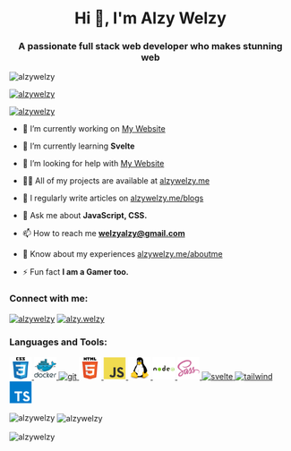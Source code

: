 <h1 align="center">Hi 👋, I'm Alzy Welzy</h1>
<h3 align="center">A passionate full stack web developer who makes stunning web</h3>

<p align="left"> <img src="https://komarev.com/ghpvc/?username=alzywelzy&label=Profile%20views&color=0e75b6&style=flat" alt="alzywelzy" /> </p>

<p align="left"> <a href="https://github.com/ryo-ma/github-profile-trophy"><img src="https://github-profile-trophy.vercel.app/?username=alzywelzy" alt="alzywelzy" /></a> </p>

<p align="left"> <a href="https://twitter.com/alzywelzy" target="blank"><img src="https://img.shields.io/twitter/follow/alzywelzy?logo=twitter&style=for-the-badge" alt="alzywelzy" /></a> </p>

- 🔭 I’m currently working on [My Website](https://github.com/AlzyWelzy/AlzyWelzy.github.io)

- 🌱 I’m currently learning **Svelte**

- 🤝 I’m looking for help with [My Website](https://github.com/AlzyWelzy/AlzyWelzy.github.io)

- 👨‍💻 All of my projects are available at [alzywelzy.me](alzywelzy.me)

- 📝 I regularly write articles on [alzywelzy.me/blogs](alzywelzy.me/blogs)

- 💬 Ask me about **JavaScript, CSS.**

- 📫 How to reach me **welzyalzy@gmail.com**

- 📄 Know about my experiences [alzywelzy.me/aboutme](alzywelzy.me/aboutme)

- ⚡ Fun fact **I am a Gamer too.**

<h3 align="left">Connect with me:</h3>
<p align="left">
<a href="https://twitter.com/alzywelzy" target="blank"><img align="center" src="https://raw.githubusercontent.com/rahuldkjain/github-profile-readme-generator/master/src/images/icons/Social/twitter.svg" alt="alzywelzy" height="30" width="40" /></a>
<a href="https://instagram.com/alzy.welzy" target="blank"><img align="center" src="https://raw.githubusercontent.com/rahuldkjain/github-profile-readme-generator/master/src/images/icons/Social/instagram.svg" alt="alzy.welzy" height="30" width="40" /></a>
</p>

<h3 align="left">Languages and Tools:</h3>
<p align="left"> <a href="https://www.w3schools.com/css/" target="_blank" rel="noreferrer"> <img src="https://raw.githubusercontent.com/devicons/devicon/master/icons/css3/css3-original-wordmark.svg" alt="css3" width="40" height="40"/> </a> <a href="https://www.docker.com/" target="_blank" rel="noreferrer"> <img src="https://raw.githubusercontent.com/devicons/devicon/master/icons/docker/docker-original-wordmark.svg" alt="docker" width="40" height="40"/> </a> <a href="https://git-scm.com/" target="_blank" rel="noreferrer"> <img src="https://www.vectorlogo.zone/logos/git-scm/git-scm-icon.svg" alt="git" width="40" height="40"/> </a> <a href="https://www.w3.org/html/" target="_blank" rel="noreferrer"> <img src="https://raw.githubusercontent.com/devicons/devicon/master/icons/html5/html5-original-wordmark.svg" alt="html5" width="40" height="40"/> </a> <a href="https://developer.mozilla.org/en-US/docs/Web/JavaScript" target="_blank" rel="noreferrer"> <img src="https://raw.githubusercontent.com/devicons/devicon/master/icons/javascript/javascript-original.svg" alt="javascript" width="40" height="40"/> </a> <a href="https://www.linux.org/" target="_blank" rel="noreferrer"> <img src="https://raw.githubusercontent.com/devicons/devicon/master/icons/linux/linux-original.svg" alt="linux" width="40" height="40"/> </a> <a href="https://nodejs.org" target="_blank" rel="noreferrer"> <img src="https://raw.githubusercontent.com/devicons/devicon/master/icons/nodejs/nodejs-original-wordmark.svg" alt="nodejs" width="40" height="40"/> </a> <a href="https://sass-lang.com" target="_blank" rel="noreferrer"> <img src="https://raw.githubusercontent.com/devicons/devicon/master/icons/sass/sass-original.svg" alt="sass" width="40" height="40"/> </a> <a href="https://svelte.dev" target="_blank" rel="noreferrer"> <img src="https://upload.wikimedia.org/wikipedia/commons/1/1b/Svelte_Logo.svg" alt="svelte" width="40" height="40"/> </a> <a href="https://tailwindcss.com/" target="_blank" rel="noreferrer"> <img src="https://www.vectorlogo.zone/logos/tailwindcss/tailwindcss-icon.svg" alt="tailwind" width="40" height="40"/> </a> <a href="https://www.typescriptlang.org/" target="_blank" rel="noreferrer"> <img src="https://raw.githubusercontent.com/devicons/devicon/master/icons/typescript/typescript-original.svg" alt="typescript" width="40" height="40"/> </a> </p>

<p><img align="left" src="https://github-readme-stats.vercel.app/api/top-langs?username=alzywelzy&show_icons=true&locale=en&layout=compact" alt="alzywelzy" /></p>

<p>&nbsp;<img align="center" src="https://github-readme-stats.vercel.app/api?username=alzywelzy&show_icons=true&locale=en" alt="alzywelzy" /></p>

<p><img align="center" src="https://github-readme-streak-stats.herokuapp.com/?user=alzywelzy&" alt="alzywelzy" /></p>


